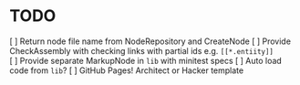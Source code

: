 # TODO

[ ] Return node file name from NodeRepository and CreateNode
[ ] Provide CheckAssembly with checking links with partial ids e.g. `[[*.entiity]]`   
[ ] Provide separate MarkupNode in `lib` with minitest specs
[ ] Auto load code from `lib`?
[ ] GitHub Pages! Architect or Hacker template

